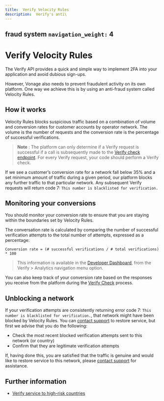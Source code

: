 ```yaml
---
title:  Verify Velocity Rules
description:  Verify's anti\
---
```

fraud system
`navigation_weight:` 4
-------------------------------------------------------------------------------------------------

Verify Velocity Rules
=====================

The Verify API provides a quick and simple way to implement 2FA into your application and avoid dubious sign-ups.

However, Vonage also needs to prevent fraudulent activity on its own platform. One way we achieve this is by using an anti-fraud system called Velocity Rules.

How it works
------------

Velocity Rules blocks suspicious traffic based on a combination of volume and conversion rates for customer accounts by operator network. The volume is the number of requests and the conversion rate is the percentage of successful verifications.

> **Note** : The platform can only determine if a Verify request is successful if a call is subsequently made to the [Verify check endpoint](/verify/code-snippets/check-verify-request). For every Verify request, your code should perform a Verify check.

If we see a customer’s conversion rate for a network fall below 35% and a set minimum amount of traffic during a given period, our platform blocks any further traffic to that particular network. Any subsequent Verify requests will return code 7: `This number is blacklisted for verification.`

Monitoring your conversions
---------------------------

You should monitor your conversion rate to ensure that you are staying within the boundaries set by Velocity Rules.

The conversation rate is calculated by comparing the number of successful verification attempts to the total number of attempts, expressed as a percentage:

`Conversion rate = (# successful verifications / # total verifications) * 100`

> This information is available in the [Developer Dashboard](https://dashboard.nexmo.com/verify/analytics), from the Verify > Analytics navigation menu option.

You can also keep track of your conversion rate based on the responses you receive from the platform during the [Verify Check](/api/verify#verifyCheck) process.

Unblocking a network
--------------------

If your verification attempts are consistently returning error code 7: `This number is blacklisted for verification.`, that network might have been blocked by Velocity Rules. You can [contact support](mailto://support@nexmo.com) to restore service, but first we advise that you do the following:

* Check the most recent blocked verification attempts sent to this network (or country)
* Confirm that they are legitimate verification attempts

If, having done this, you are satisfied that the traffic is genuine and would like to restore service to this network, please [contact support](mailto://support@nexmo.com) for assistance.

Further information
-------------------

* [Verify service to high-risk countries](https://help.nexmo.com/hc/en-us/articles/360018406532)


